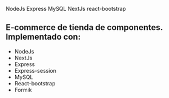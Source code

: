 NodeJs
Express
MySQL
NextJs
react-bootstrap

## E-commerce de tienda de componentes. Implementado con:

- NodeJs
- NextJs
- Express
- Express-session
- MySQL
- React-bootstrap
- Formik